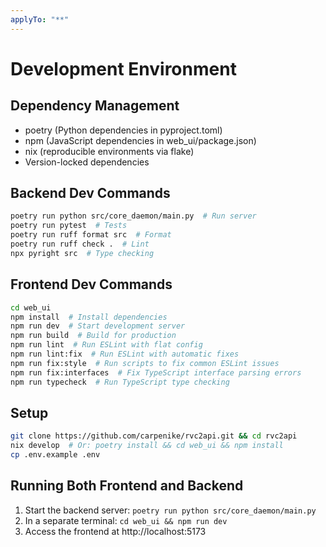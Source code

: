 ```yaml
---
applyTo: "**"
---
```


# Development Environment

## Dependency Management

- poetry (Python dependencies in pyproject.toml)
- npm (JavaScript dependencies in web_ui/package.json)
- nix (reproducible environments via flake)
- Version-locked dependencies

## Backend Dev Commands

```bash
poetry run python src/core_daemon/main.py  # Run server
poetry run pytest  # Tests
poetry run ruff format src  # Format
poetry run ruff check .  # Lint
npx pyright src  # Type checking
```

## Frontend Dev Commands

```bash
cd web_ui
npm install  # Install dependencies
npm run dev  # Start development server
npm run build  # Build for production
npm run lint  # Run ESLint with flat config
npm run lint:fix  # Run ESLint with automatic fixes
npm run fix:style  # Run scripts to fix common ESLint issues
npm run fix:interfaces  # Fix TypeScript interface parsing errors
npm run typecheck  # Run TypeScript type checking
```

## Setup

```bash
git clone https://github.com/carpenike/rvc2api.git && cd rvc2api
nix develop  # Or: poetry install && cd web_ui && npm install
cp .env.example .env
```

## Running Both Frontend and Backend

1. Start the backend server: `poetry run python src/core_daemon/main.py`
2. In a separate terminal: `cd web_ui && npm run dev`
3. Access the frontend at http://localhost:5173
